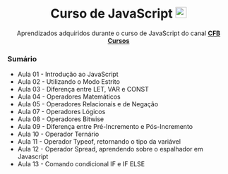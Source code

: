<div align=center>
   <h1>Curso de JavaScript  <img height="25" width="25" src="https://cdn.simpleicons.org/javascript" /> </h1>
   <p>Aprendizados adquiridos durante o curso de JavaScript do canal <b><a href="https://youtube.com/playlist?list=PLx4x_zx8csUg_AxxbVWHEyAJ6cBdsYc0T&si=ouDcnFjWw4gfe6b5">CFB Cursos</a></b></p>
</div>

<h3>Sumário</h3>
<ul>
   <li>Aula 01 - Introdução ao JavaScript</li>
   <li>Aula 02 - Utilizando o Modo Estrito</li>
   <li>Aula 03 - Diferença entre LET, VAR e CONST</li>
   <li>Aula 04 - Operadores Matemáticos</li>
   <li>Aula 05 - Operadores Relacionais e de Negação </li>
   <li>Aula 07 - Operadores Lógicos</li>
   <li>Aula 08 - Operadores Bitwise</li>
   <li>Aula 09 - Diferença entre Pré-Incremento e Pós-Incremento</li>
   <li>Aula 10 - Operador Ternário</li>
   <li>Aula 11 - Operador Typeof, retornando o tipo da variável</li>
   <li>Aula 12 - Operador Spread, aprendendo sobre o espalhador em Javascript</li>
   <li>Aula 13 - Comando condicional IF e IF ELSE</li>
</ul>


 
